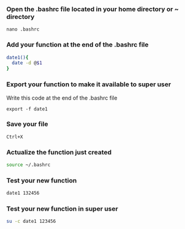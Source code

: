 ###   Open the .bashrc file located in your home directory or ~ directory
``` nano .bashrc ```
###  Add your function at the end of the .bashrc file
```bash
date1(){
  date -d @$1
}
```
###  Export your function to make it available to super user
Write this code at the end of the .bashrc file
```
export -f date1
```
### Save your file
```
Ctrl+X
```

### Actualize the function just created
```bash
source ~/.bashrc
```
### Test your new function
```bash
date1 132456
```
### Test your new function in super user
```bash
su -c date1 123456
```
